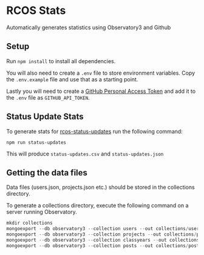 # RCOS Stats

Automatically generates statistics using Observatory3 and Github

## Setup
Run `npm install` to install all dependencies.

You will also need to create a `.env` file to store environment variables. Copy the `.env.example` file and use that as a starting point.

Lastly you will need to create a [GitHub Personal Access Token](https://github.com/settings/tokens) and add it to the `.env` file as `GITHUB_API_TOKEN`.

## Status Update Stats

To generate stats for [rcos-status-updates](https://handbook.rcos.io/#/grading/status_updates) run the following command:

`npm run status-updates`

This will produce `status-updates.csv` and `status-updates.json`

## Getting the data files

Data files (users.json, projects.json etc.) should be stored in the collections directory.

To generate a collections directory, execute the following command on a server running Observatory.

```javascript
mkdir collections
mongoexport --db observatory3 --collection users --out collections/users.json
mongoexport --db observatory3 --collection projects --out collections/projects.json
mongoexport --db observatory3 --collection classyears --out collections/classyears.json
mongoexport --db observatory3 --collection posts --out collections/posts.json
```
